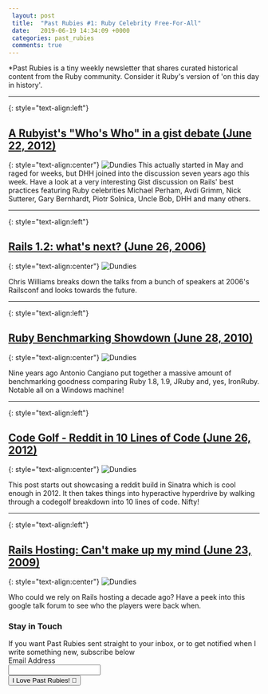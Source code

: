 ```yaml
---
 layout: post
 title:  "Past Rubies #1: Ruby Celebrity Free-For-All"
 date:   2019-06-19 14:34:09 +0000
 categories: past_rubies
 comments: true
---
```


*Past Rubies is a tiny weekly newsletter that shares curated historical content from the Ruby community. Consider it Ruby's version of 'on this day in history'.

<hr>

{: style="text-align:left"}
## [A Rubyist's "Who's Who" in a gist debate (June 22, 2012)](https://gist.github.com/justinko/2838490)
{: style="text-align:center"}
![Dundies](https://i.imgur.com/4sXzUMn.png)
This actually started in May and raged for weeks, but DHH joined into the discussion seven years ago this week. Have a look at a very interesting Gist discussion on Rails' best practices featuring Ruby celebrities Michael Perham, Avdi Grimm, Nick Sutterer, Gary Bernhardt, Piotr Solnica, Uncle Bob, DHH and many others.

<hr>

{: style="text-align:left"}
## [Rails 1.2: what's next? (June 26, 2006)](http://web.archive.org/web/20060711170219/http://cwilliams.textdriven.com/articles/2006/06/26/railsconf-and-rails-1-2)
{: style="text-align:center"}
![Dundies](https://i.imgur.com/Gkk4IVR.png)

Chris Williams breaks down the talks from a bunch of speakers at 2006's Railsconf and looks towards the future.

<hr>

{: style="text-align:left"}
## [Ruby Benchmarking Showdown (June 28, 2010)](https://programmingzen.com/the-great-ruby-shootout-windows-edition/)
{: style="text-align:center"}
![Dundies](https://i.imgur.com/tmUQOV0.png)

Nine years ago Antonio Cangiano put together a massive amount of benchmarking goodness comparing Ruby 1.8, 1.9, JRuby and, yes, IronRuby. Notable all on a Windows machine!

<hr>

{: style="text-align:left"}
## [Code Golf - Reddit in 10 Lines of Code (June 26, 2012)](http://www.drurly.com/blog/2012/06/26/reddit-in-10-lines-of-code/)
{: style="text-align:center"}
![Dundies](https://i.imgur.com/Vi40prK.png)

This post starts out showcasing a reddit build in Sinatra which is cool enough in 2012. It then takes things into hyperactive hyperdrive by walking through a codegolf breakdown into 10 lines of code. Nifty!

<hr>

{: style="text-align:left"}
## [Rails Hosting: Can't make up my mind (June 23, 2009)](https://groups.google.com/forum/#!topic/rubyonrails-talk/s5u-60VgezY)
{: style="text-align:center"}
![Dundies](https://i.imgur.com/c5JEzKY.png)

Who could we rely on Rails hosting a decade ago? Have a peek into this google talk forum to see who the players were back when.

<form action="https://www.getdrip.com/forms/275494850/submissions" method="post" data-drip-embedded-form="275494850">
  <h3 data-drip-attribute="headline">Stay in Touch</h3>
  <div data-drip-attribute="description">If you want Past Rubies sent straight to your inbox, or to get notified when I write something new, subscribe below</div>
    <div>
        <label for="drip-email">Email Address</label><br />
        <input type="email" id="drip-email" name="fields[email]" value="" />
    </div>
  <div>
    <input type="submit" value="I Love Past Rubies! 💎" data-drip-attribute="sign-up-button" />
  </div>
</form>

<!-- Drip -->
<script type="text/javascript">
  var _dcq = _dcq || [];
  var _dcs = _dcs || {};
  _dcs.account = '2671646';

  (function() {
    var dc = document.createElement('script');
    dc.type = 'text/javascript'; dc.async = true;
    dc.src = '//tag.getdrip.com/2671646.js';
    var s = document.getElementsByTagName('script')[0];
    s.parentNode.insertBefore(dc, s);
  })();
</script>
<!-- end Drip -->
